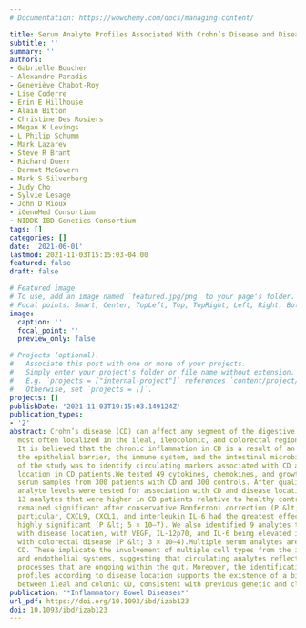 ```yaml
---
# Documentation: https://wowchemy.com/docs/managing-content/

title: Serum Analyte Profiles Associated With Crohn’s Disease and Disease Location
subtitle: ''
summary: ''
authors:
- Gabrielle Boucher
- Alexandre Paradis
- Geneviève Chabot-Roy
- Lise Coderre
- Erin E Hillhouse
- Alain Bitton
- Christine Des Rosiers
- Megan K Levings
- L Philip Schumm
- Mark Lazarev
- Steve R Brant
- Richard Duerr
- Dermot McGovern
- Mark S Silverberg
- Judy Cho
- Sylvie Lesage
- John D Rioux
- iGenoMed Consortium
- NIDDK IBD Genetics Consortium
tags: []
categories: []
date: '2021-06-01'
lastmod: 2021-11-03T15:15:03-04:00
featured: false
draft: false

# Featured image
# To use, add an image named `featured.jpg/png` to your page's folder.
# Focal points: Smart, Center, TopLeft, Top, TopRight, Left, Right, BottomLeft, Bottom, BottomRight.
image:
  caption: ''
  focal_point: ''
  preview_only: false

# Projects (optional).
#   Associate this post with one or more of your projects.
#   Simply enter your project's folder or file name without extension.
#   E.g. `projects = ["internal-project"]` references `content/project/deep-learning/index.md`.
#   Otherwise, set `projects = []`.
projects: []
publishDate: '2021-11-03T19:15:03.149124Z'
publication_types:
- '2'
abstract: Crohn’s disease (CD) can affect any segment of the digestive tract but is
  most often localized in the ileal, ileocolonic, and colorectal regions of the intestines.
  It is believed that the chronic inflammation in CD is a result of an imbalance between
  the epithelial barrier, the immune system, and the intestinal microbiota. The aim
  of the study was to identify circulating markers associated with CD and/or disease
  location in CD patients.We tested 49 cytokines, chemokines, and growth factors in
  serum samples from 300 patients with CD and 300 controls. After quality control,
  analyte levels were tested for association with CD and disease location.We identified
  13 analytes that were higher in CD patients relative to healthy controls and that
  remained significant after conservative Bonferroni correction (P &lt; 0.0015). In
  particular, CXCL9, CXCL1, and interleukin IL-6 had the greatest effect and were
  highly significant (P &lt; 5 × 10–7). We also identified 9 analytes that were associated
  with disease location, with VEGF, IL-12p70, and IL-6 being elevated in patients
  with colorectal disease (P &lt; 3 × 10–4).Multiple serum analytes are elevated in
  CD. These implicate the involvement of multiple cell types from the immune, epithelial,
  and endothelial systems, suggesting that circulating analytes reflect the inflammatory
  processes that are ongoing within the gut. Moreover, the identification of distinct
  profiles according to disease location supports the existence of a biological difference
  between ileal and colonic CD, consistent with previous genetic and clinical observations.
publication: '*Inflammatory Bowel Diseases*'
url_pdf: https://doi.org/10.1093/ibd/izab123
doi: 10.1093/ibd/izab123
---
```

